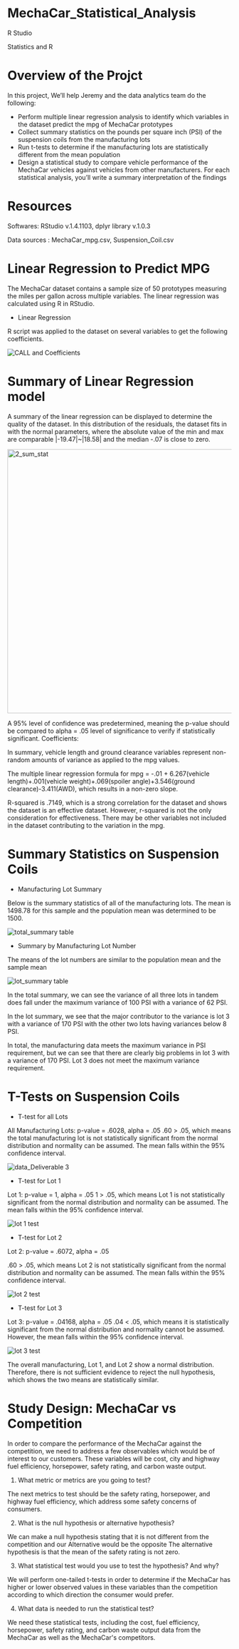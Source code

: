 # MechaCar_Statistical_Analysis

R Studio

Statistics and R

# Overview of the Projct

In this project, We’ll help Jeremy and the data analytics team do the following:

- Perform multiple linear regression analysis to identify which variables in the dataset predict the mpg of MechaCar prototypes
- Collect summary statistics on the pounds per square inch (PSI) of the suspension coils from the manufacturing lots
- Run t-tests to determine if the manufacturing lots are statistically different from the mean population
- Design a statistical study to compare vehicle performance of the MechaCar vehicles against vehicles from other manufacturers. For each statistical analysis, you’ll write a summary interpretation of the findings


# Resources

Softwares: RStudio v.1.4.1103, dplyr library v.1.0.3

Data sources : MechaCar_mpg.csv, Suspension_Coil.csv

# Linear Regression to Predict MPG

The MechaCar dataset contains a sample size of 50 prototypes measuring the miles per gallon across multiple variables. The linear regression was calculated using R in RStudio.

- Linear Regression

R script was applied to the dataset on several variables to get the following coefficients.

![CALL and Coefficients](https://user-images.githubusercontent.com/96400887/181066993-ec2dfd1e-2cb1-43c4-9765-95df0b1a1ee8.png)

# Summary of Linear Regression model

A summary of the linear regression can be displayed to determine the quality of the dataset. In this distribution of the residuals, the dataset fits in with the normal parameters, where the absolute value of the min and max are comparable |-19.47|~|18.58| and the median -.07 is close to zero.

<img width="592" alt="2_sum_stat" src="https://user-images.githubusercontent.com/96400887/181067223-90bb598d-e394-4aa7-bc2e-525731ef0cee.png">


A 95% level of confidence was predetermined, meaning the p-value should be compared to alpha = .05 level of significance to verify if statistically significant.
Coefficients:

In summary, vehicle length and ground clearance variables represent non-random amounts of variance as applied to the mpg values.

The multiple linear regression formula for mpg = -.01 + 6.267(vehicle length)+.001(vehicle weight)+.069(spoiler angle)+3.546(ground clearance)-3.411(AWD), which results in a non-zero slope.

R-squared is .7149, which is a strong correlation for the dataset and shows the dataset is an effective dataset. However, r-squared is not the only consideration for effectiveness. There may be other variables not included in the dataset contributing to the variation in the mpg.

# Summary Statistics on Suspension Coils

- Manufacturing Lot Summary

Below is the summary statistics of all of the manufacturing lots. The mean is 1498.78 for this sample and the population mean was determined to be 1500.

![total_summary table](https://user-images.githubusercontent.com/96400887/181067397-a161e011-7af6-4385-88a9-21a6bb207118.png)

- Summary by Manufacturing Lot Number

The means of the lot numbers are similar to the population mean and the sample mean

![lot_summary table](https://user-images.githubusercontent.com/96400887/181067450-eddd29ec-2694-4eb7-913a-219c65ce2794.png)

In the total summary, we can see the variance of all three lots in tandem does fall under the maximum variance of 100 PSI with a variance of 62 PSI.

In the lot summary, we see that the major contributor to the variance is lot 3 with a variance of 170 PSI with the other two lots having variances below 8 PSI.

In total, the manufacturing data meets the maximum variance in PSI requirement, but we can see that there are clearly big problems in lot 3 with a variance of 170 PSI. Lot 3 does not meet the maximum variance requirement.

# T-Tests on Suspension Coils

- T-test for all Lots

All Manufacturing Lots: p-value = .6028, alpha = .05
.60 > .05, which means the total manufacturing lot is not statistically significant from the normal distribution and normality can be assumed. The mean falls within the 95% confidence interval.

![data_Deliverable 3](https://user-images.githubusercontent.com/96400887/181067648-6f9cda86-57c2-4685-9d53-8ec951dbaa5b.png)

- T-test for Lot 1

Lot 1: p-value = 1, alpha = .05
1 > .05, which means Lot 1 is not statistically significant from the normal distribution and normality can be assumed. The mean falls within the 95% confidence interval.

![lot 1 test](https://user-images.githubusercontent.com/96400887/181067712-617ae0a4-f606-45f6-a16b-4b930e91a7f0.png)

- T-test for Lot 2

Lot 2: p-value = .6072, alpha = .05

.60 > .05, which means Lot 2 is not statistically significant from the normal distribution and normality can be assumed. The mean falls within the 95% confidence interval.

![lot 2 test](https://user-images.githubusercontent.com/96400887/181067759-ad67f111-4e18-4307-8807-b5703908bf43.png)

- T-test for Lot 3

Lot 3: p-value = .04168, alpha = .05
.04 < .05, which means it is statistically significant from the normal distribution and normality cannot be assumed. However, the mean falls within the 95% confidence interval.

![lot 3 test](https://user-images.githubusercontent.com/96400887/181067844-fdbfd086-9fff-4f9e-a88e-c5a1dc5f0dcb.png)

The overall manufacturing, Lot 1, and Lot 2 show a normal distribution. Therefore, there is not sufficient evidence to reject the null hypothesis, which shows the two means are statistically similar.

# Study Design: MechaCar vs Competition

In order to compare the performance of the MechaCar against the competition, we need to address a few observables which would be of interest to our customers. These variables will be cost, city and highway fuel efficiency, horsepower, safety rating, and carbon waste output.

1. What metric or metrics are you going to test?

  The next metrics to test should be the safety rating, horsepower, and highway fuel efficiency, which address some safety concerns of consumers.

2. What is the null hypothesis or alternative hypothesis?

  We can make a null hypothesis stating that it is not different from the competition and our Alternative would be the opposite
  The alternative hypothesis is that the mean of the safety rating is not zero.

3. What statistical test would you use to test the hypothesis? And why?

  We will perform one-tailed t-tests in order to determine if the MechaCar has higher or lower observed values in these variables than the competition according to      which direction the consumer would prefer. 

4. What data is needed to run the statistical test?

 We need these statistical tests, including the cost, fuel efficiency, horsepower, safety rating, and carbon waste output data from the MechaCar as well as the MechaCar's competitors.





















